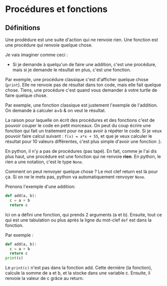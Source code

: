 # Procédures et fonctions

## Définitions

Une prodédure est une suite d'action qui ne renvoie rien.
Une fonction est une procédure qui renvoie quelque chose.

Je vais imaginer comme ceci :

* Si je demande à quelqu'un de faire une addition, c'est une procédure, mais si je demande le résultat en plus, c'est une fonction.

Par exemple, une procédure classique c'est d'afficher quelque chose (`print`). Elle ne renvoie pas de résultat dans ton code, mais elle fait quelque chose. Tiens, une procédure c'est quand vous demander à votre turtle de faire quelque chose.

Par exemple, une fonction classique est justement l'exemple de l'addition. On demande à calculer a+b & on veut le résultat.


La raison pour laquelle on écrit des procédures et des fonctions c'est de pouvoir couper le code en petit morceaux. On peut du coup écrire une fonction qui fait un traitement pour ne pas avoir à répéter le code. Si je veux pouvoir faire calcul suivant : `f(x) = x*x + 55`, et que je veux calculer le résultat pour 10 valeurs différentes, c'est plus simple d'avoir une fonction :).

En python, il n'y a pas de procédures (pas tapé). En fait, comme je l'ai dis plus haut, une procédure est une fonction qui ne renvoie **rien**. En python, le rien a une notation, c'est le type `None`.

Comment on peut renvoyer quelque chose ? Le mot clef return est là pour ça. Si on ne le mets pas, python va automatiquement renvoyer `None`.

Prenons l'exemple d'une addition: 

```python
def add(a, b):
  c = a + b
  return c
```

Ici on a défini une fonction, qui prends 2 arguments (a et b). Ensuite, tout ce qui est une tabulation ou plus après la ligne du mot-clef `def` est dans la fonction.

Par exemple :

```python
def add(a, b):
  c = a + b
  return c
print(c)
```

Le `print(c)` n'est pas dans la fonction add. Cette dernière (la fonction), calcule la somme de a et b, et la stocke dans une variable c. Ensuite, il renvoie la valeur de c grâce au return.

